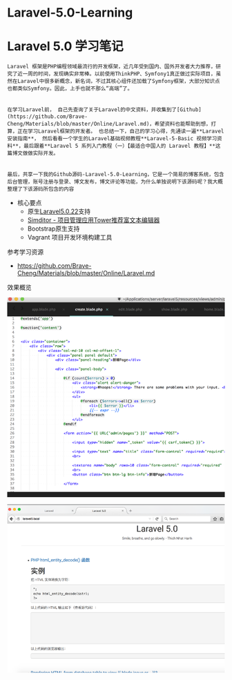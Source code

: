 # Laravel-5.0-Learning

Laravel 5.0 学习笔记
==

    Laravel 框架是PHP编程领域最流行的开发框架，近几年受到国内、国外开发者大力推荐，研究了近一周的时间，发现确实非常棒。以前使用ThinkPHP、Symfony1真正做过实际项目，虽然在Laravel中很多新概念，新名词，不过其核心组件还加载了Symfony框架，大部分知识点也都类似Symfony。因此，上手也就不那么“高端”了。


    在学习Laravel前， 自己先查询了关于Laravel的中文资料，并收集到了[Github](https://github.com/Brave-Cheng/Materials/blob/master/Online/Laravel.md)，希望资料也能帮助到想，打算，正在学习Laravel框架的开发者。 也总结一下，自己的学习心得，先通读一遍**Laravel 安装指南**， 然后看看一个学生的Laravel基础视频教程**Laravel-5-Basic 视频学习资料**，最后跟着**Laravel 5 系列入门教程（一）【最适合中国人的 Laravel 教程】**这篇博文做做实际开发。


    最后，共享一下我的Github源码-Laravel-5.0-Learning，它是一个简易的博客系统，包含后台管理，账号注册与登录、博文发布，博文评论等功能，为什么单独说明下该源码呢？我大概整理了下该源码所包含的内容




+ 核心要点
	+ 原生[Laravel5.0.22](https://github.com/laravel/laravel/tree/v5.0.22)支持
	+ [Simditor - 项目管理应用Tower推荐富文本编辑器](https://github.com/mycolorway/simditor)
	+ Bootstrap原生支持
	+ Vagrant 项目开发环境构建工具









参考学习资源

+ https://github.com/Brave-Cheng/Materials/blob/master/Online/Laravel.md


效果概览

![sublime](./1446791030343.png)


![laravel5](./1446791077354.png)
